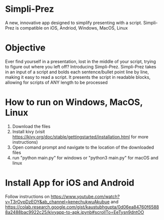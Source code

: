 # Simpli-Prez
A new, innovative app designed to simplify presenting with a script. Simpli-Prez is compatible on iOS, Andriod, Windows, MacOS, Linux

# Objective
Ever find yourself in a presentation, lost in the middle of your script, trying to figure out where you left off? Introducing Simpli-Prez. Simpli-Prez takes in an input of a script and bolds each sentence/bullet point line by line, making it easy to read a script. It presents the script in readable blocks, allowing for scripts of ANY length to be processed

# How to run on Windows, MacOS, Linux
1) Download the files
2) Install kivy (visit https://kivy.org/doc/stable/gettingstarted/installation.html for more instructions)
3) Open comand prompt and navigate to the location of the downloaded files
4) run "python main.py" for windows or "python3 main.py" for macOS and linux

# Install App for iOS and Android
Follow instructions on https://www.youtube.com/watch?v=T3rOvpDzEOY&ab_channel=kenechukwuAkubue and https://colab.research.google.com/gist/kaustubhgupta/0d06ea84760f65888a2488bac9922c25/kivyapp-to-apk.ipynb#scrollTo=EeTysn9dntOO
